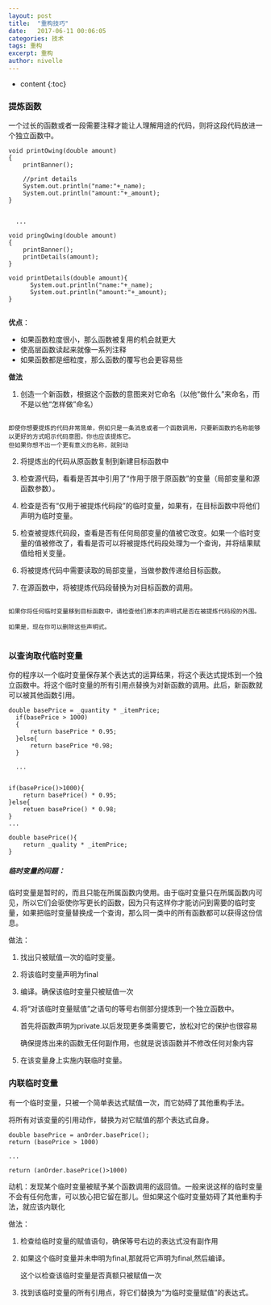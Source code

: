 ```yaml
---
layout: post
title:  "重构技巧"
date:   2017-06-11 00:06:05
categories: 技术
tags: 重构
excerpt: 重构
author: nivelle
---
```


* content
{:toc}


###   提炼函数

一个过长的函数或者一段需要注释才能让人理解用途的代码，则将这段代码放进一个独立函数中。

```
void printOwing(double amount)
{
    printBanner();
    
    //print details
    System.out.println("name:"+_name);
    System.out.println("amount:"+_amount);
}


  ...

void pringOwing(double amount)
{
    printBanner();
    printDetails(amount);
}

void printDetails(double amount){
      System.out.println("name:"+_name);
      System.out.println("amount:"+_amount);
}


```

**优点**：

- 如果函数粒度很小，那么函数被复用的机会就更大
- 使高层函数读起来就像一系列注释
- 如果函数都是细粒度，那么函数的覆写也会更容易些

**做法**

1. 创造一个新函数，根据这个函数的意图来对它命名（以他“做什么”来命名，而不是以他“怎样做”命名）

```

即使你想要提炼的代码非常简单，例如只是一条消息或者一个函数调用，只要新函数的名称能够以更好的方式昭示代码意图，你也应该提炼它。
但如果你想不出一个更有意义的名称，就别动

```

2. 将提炼出的代码从原函数复制到新建目标函数中

3. 检查源代码，看看是否其中引用了“作用于限于原函数”的变量（局部变量和源函数参数）。
4. 检查是否有“仅用于被提炼代码段”的临时变量，如果有，在目标函数中将他们声明为临时变量。
5. 检查被提炼代码段，查看是否有任何局部变量的值被它改变。如果一个临时变量的值被修改了，看看是否可以将被提炼代码段处理为一个查询，并将结果赋值给相关变量。
6. 将被提炼代码中需要读取的局部变量，当做参数传递给目标函数。
7. 在源函数中，将被提炼代码段替换为对目标函数的调用。

```

如果你将任何临时变量移到目标函数中，请检查他们原本的声明式是否在被提炼代码段的外围。

如果是，现在你可以删除这些声明式。


```

###   以查询取代临时变量

你的程序以一个临时变量保存某个表达式的运算结果，将这个表达式提炼到一个独立函数中。将这个临时变量的所有引用点替换为对新函数的调用。此后，新函数就可以被其他函数引用。

```
double basePrice = _quantity * _itemPrice;
  if(basePrice > 1000)
  {
      return basePrice * 0.95;
  }else{
      return basePrice *0.98;
  }
  
  ...


if(basePrice()>1000){
    return basePrice() * 0.95;
}else{
    retuen basePrice() * 0.98;
}
...

double basePrice(){
    return _quality * _itemPrice;
}

```

#####  临时变量的问题：

临时变量是暂时的，而且只能在所属函数内使用。由于临时变量只在所属函数内可见，所以它们会驱使你写更长的函数，因为只有这样你才能访问到需要的临时变量，如果把临时变量替换成一个查询，那么同一类中的所有函数都可以获得这份信息。

做法：

1. 找出只被赋值一次的临时变量。
2. 将该临时变量声明为final
3. 编译。确保该临时变量只被赋值一次
4. 将“对该临时变量赋值”之语句的等号右侧部分提炼到一个独立函数中。
   
   首先将函数声明为private.以后发现更多类需要它，放松对它的保护也很容易
  
   确保提炼出来的函数无任何副作用，也就是说该函数并不修改任何对象内容

5. 在该变量身上实施内联临时变量。


###  内联临时变量

有一个临时变量，只被一个简单表达式赋值一次，而它妨碍了其他重构手法。

将所有对该变量的引用动作，替换为对它赋值的那个表达式自身。

```
double basePrice = anOrder.basePrice();
return (basePrice > 1000)

...

return (anOrder.basePrice()>1000)

```

动机：发现某个临时变量被赋予某个函数调用的返回值。一般来说这样的临时变量不会有任何危害，可以放心把它留在那儿。但如果这个临时变量妨碍了其他重构手法，就应该内联化

做法：

1. 检查给临时变量的赋值语句，确保等号右边的表达式没有副作用
2. 如果这个临时变量并未申明为final,那就将它声明为final,然后编译。
  
   这个以检查该临时变量是否真额只被赋值一次

3. 找到该临时变量的所有引用点，将它们替换为“为临时变量赋值”的表达式。
